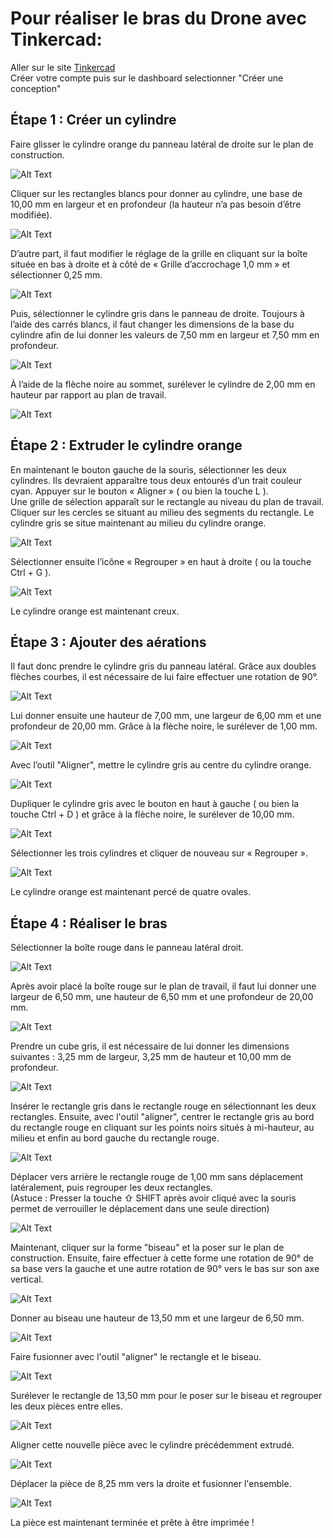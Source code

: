 # **Pour réaliser le bras du Drone avec Tinkercad:**

Aller sur le site [Tinkercad](https://www.tinkercad.com/)  
Créer votre compte puis sur le dashboard selectionner "Créer une conception"

## **Étape 1 : Créer un cylindre**

Faire glisser le cylindre orange du panneau latéral de droite sur le plan de construction.

![Alt Text](Gifs/01.gif)

Cliquer sur les rectangles blancs pour donner au cylindre, une base de 10,00 mm en largeur et en profondeur (la hauteur n’a pas besoin d’être modifiée).

![Alt Text](Gifs/02.gif)

D’autre part, il faut modifier le réglage de la grille en cliquant sur la boîte située en bas à droite et à côté de
« Grille d’accrochage 1,0 mm » et sélectionner 0,25 mm.

![Alt Text](Gifs/03-3.gif)

Puis, sélectionner le cylindre gris dans le panneau de droite.  Toujours à l’aide des carrés blancs, il faut changer les dimensions de la base du cylindre afin de lui donner les valeurs de 7,50 mm en largeur et 7,50 mm en profondeur.  

![Alt Text](Gifs/04.gif)

À l’aide de la flèche noire au sommet, surélever le cylindre de 2,00 mm en hauteur par rapport au plan de travail.  

![Alt Text](Gifs/05-2.gif)


## **Étape 2 : Extruder le cylindre orange**

En maintenant le bouton gauche de la souris, sélectionner les deux cylindres.  Ils devraient apparaître tous deux entourés d’un trait couleur cyan.  Appuyer sur le bouton « Aligner » ( ou bien la touche L ).  
Une grille de sélection apparaît sur le rectangle au niveau du plan de travail.  Cliquer sur les cercles se situant au milieu des segments du rectangle.  Le cylindre gris se situe maintenant au milieu du cylindre orange.

![Alt Text](Gifs/06.gif)

Sélectionner ensuite l’icône « Regrouper » en haut à droite ( ou la touche Ctrl + G ).

![Alt Text](Gifs/07.gif)

Le cylindre orange est maintenant creux.


## **Étape 3 : Ajouter des aérations**

Il faut donc prendre le cylindre gris du panneau latéral.
Grâce aux doubles flèches courbes, il est nécessaire de lui faire effectuer une rotation de 90°.

![Alt Text](Gifs/08.gif)

Lui donner ensuite une hauteur de 7,00 mm, une largeur de 6,00 mm et une profondeur de 20,00 mm.
Grâce à la flèche noire, le surélever de 1,00 mm.

![Alt Text](Gifs/09.gif)

Avec l’outil "Aligner", mettre le cylindre gris au centre du cylindre orange.

![Alt Text](Gifs/10.gif)

Dupliquer le cylindre gris avec le bouton en haut à gauche ( ou bien la touche Ctrl + D ) et grâce à la flèche noire, le surélever de 10,00 mm.

![Alt Text](Gifs/11.gif)

Sélectionner les trois cylindres et cliquer de nouveau sur « Regrouper ».

![Alt Text](Gifs/12.gif)

Le cylindre orange est maintenant percé de quatre ovales.


## **Étape 4 : Réaliser le bras**

Sélectionner la boîte rouge dans le panneau latéral droit.

![Alt Text](Gifs/13.gif)

Après avoir placé la boîte rouge sur le plan de travail, il faut lui donner une largeur de 6,50 mm, une hauteur de 6,50 mm et une profondeur de 20,00 mm.

![Alt Text](Gifs/14.gif)

Prendre un cube gris, il est nécessaire de lui donner les dimensions suivantes :
3,25 mm de largeur, 3,25 mm de hauteur et 10,00 mm de profondeur.

![Alt Text](Gifs/15.gif)

Insérer le rectangle gris dans le rectangle rouge en sélectionnant les deux rectangles.  Ensuite, avec l'outil "aligner", centrer le rectangle gris au bord du rectangle rouge en cliquant sur les points noirs situés à mi-hauteur, au milieu et enfin au bord gauche du rectangle rouge.

![Alt Text](Gifs/16.gif)

Déplacer vers arrière le rectangle rouge de 1,00 mm sans déplacement latéralement, puis regrouper les deux rectangles.  
(Astuce : Presser la touche ⇧ SHIFT après avoir cliqué avec la souris permet de verrouiller le déplacement dans une seule direction)

![Alt Text](Gifs/17.gif)

Maintenant, cliquer sur la forme "biseau" et la poser sur le plan de construction. Ensuite, faire effectuer à cette forme une rotation de 90° de sa base vers la gauche et une autre rotation de 90° vers le bas sur son axe vertical.

![Alt Text](Gifs/18.gif)

Donner au biseau une hauteur de 13,50 mm et une largeur de 6,50 mm.

![Alt Text](Gifs/19.gif)

Faire fusionner avec l'outil "aligner" le rectangle et le biseau.

![Alt Text](Gifs/20.gif)

Surélever le rectangle de 13,50 mm pour le poser sur le biseau et regrouper les deux pièces entre elles.

![Alt Text](Gifs/21.gif)

Aligner cette nouvelle pièce avec le cylindre précédemment extrudé.

![Alt Text](Gifs/22.gif)

 Déplacer la pièce de 8,25 mm vers la droite et fusionner l'ensemble.

![Alt Text](Gifs/23.gif)

La pièce est maintenant terminée et prête à être imprimée !

<script src="https://github.com/emlyon/makerstime/blob/master/STL/Drone_Arm.stl"></script>
